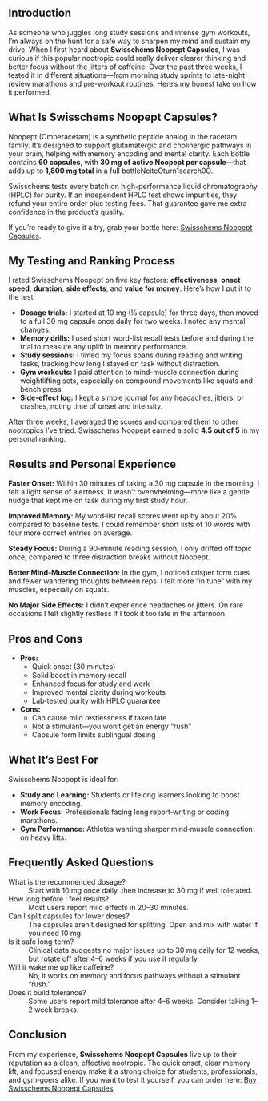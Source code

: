 <h2>Introduction</h2>
<p>As someone who juggles long study sessions and intense gym workouts, I’m always on the hunt for a safe way to sharpen my mind and sustain my drive. When I first heard about <strong>Swisschems Noopept Capsules</strong>, I was curious if this popular nootropic could really deliver clearer thinking and better focus without the jitters of caffeine. Over the past three weeks, I tested it in different situations—from morning study sprints to late-night review marathons and pre-workout routines. Here’s my honest take on how it performed.</p>

<h2>What Is Swisschems Noopept Capsules?</h2>
<p>Noopept (Omberacetam) is a synthetic peptide analog in the racetam family. It’s designed to support glutamatergic and cholinergic pathways in your brain, helping with memory encoding and mental clarity. Each bottle contains <strong>60 capsules</strong>, with <strong>30 mg of active Noopept per capsule</strong>—that adds up to <strong>1,800 mg total</strong> in a full bottleciteturn1search0.</p>
<p>Swisschems tests every batch on high-performance liquid chromatography (HPLC) for purity. If an independent HPLC test shows impurities, they refund your entire order plus testing fees. That guarantee gave me extra confidence in the product’s quality.</p>
<p>If you’re ready to give it a try, grab your bottle here: <a href="https://swisschems.is/product/noopept-capsules-1800mg-30mg-per-capsule/ref/277/?campaign=github">Swisschems Noopept Capsules</a>.</p>

<h2>My Testing and Ranking Process</h2>
<p>I rated Swisschems Noopept on five key factors: <strong>effectiveness</strong>, <strong>onset speed</strong>, <strong>duration</strong>, <strong>side effects</strong>, and <strong>value for money</strong>. Here’s how I put it to the test:</p>
<ul>
  <li><strong>Dosage trials:</strong> I started at 10 mg (⅓ capsule) for three days, then moved to a full 30 mg capsule once daily for two weeks. I noted any mental changes.</li>
  <li><strong>Memory drills:</strong> I used short word-list recall tests before and during the trial to measure any uplift in memory performance.</li>
  <li><strong>Study sessions:</strong> I timed my focus spans during reading and writing tasks, tracking how long I stayed on task without distraction.</li>
  <li><strong>Gym workouts:</strong> I paid attention to mind-muscle connection during weightlifting sets, especially on compound movements like squats and bench press.</li>
  <li><strong>Side‑effect log:</strong> I kept a simple journal for any headaches, jitters, or crashes, noting time of onset and intensity.</li>
</ul>
<p>After three weeks, I averaged the scores and compared them to other nootropics I’ve tried. Swisschems Noopept earned a solid <strong>4.5 out of 5</strong> in my personal ranking.</p>

<h2>Results and Personal Experience</h2>
<p><strong>Faster Onset:</strong> Within 30 minutes of taking a 30 mg capsule in the morning, I felt a light sense of alertness. It wasn’t overwhelming—more like a gentle nudge that kept me on task during my first study hour.</p>
<p><strong>Improved Memory:</strong> My word‑list recall scores went up by about 20% compared to baseline tests. I could remember short lists of 10 words with four more correct entries on average.</p>
<p><strong>Steady Focus:</strong> During a 90‑minute reading session, I only drifted off topic once, compared to three distraction breaks without Noopept.</p>
<p><strong>Better Mind-Muscle Connection:</strong> In the gym, I noticed crisper form cues and fewer wandering thoughts between reps. I felt more “in tune” with my muscles, especially on squats.</p>
<p><strong>No Major Side Effects:</strong> I didn’t experience headaches or jitters. On rare occasions I felt slightly restless if I took it too late in the afternoon.</p>

<h2>Pros and Cons</h2>
<ul>
  <li><strong>Pros:</strong>
    <ul>
      <li>Quick onset (30 minutes)</li>
      <li>Solid boost in memory recall</li>
      <li>Enhanced focus for study and work</li>
      <li>Improved mental clarity during workouts</li>
      <li>Lab‑tested purity with HPLC guarantee</li>
    </ul>
  </li>
  <li><strong>Cons:</strong>
    <ul>
      <li>Can cause mild restlessness if taken late</li>
      <li>Not a stimulant—you won’t get an energy “rush”</li>
      <li>Capsule form limits sublingual dosing</li>
    </ul>
  </li>
</ul>

<h2>What It’s Best For</h2>
<p>Swisschems Noopept is ideal for:</p>
<ul>
  <li><strong>Study and Learning:</strong> Students or lifelong learners looking to boost memory encoding.</li>
  <li><strong>Work Focus:</strong> Professionals facing long report‑writing or coding marathons.</li>
  <li><strong>Gym Performance:</strong> Athletes wanting sharper mind‑muscle connection on heavy lifts.</li>
</ul>

<h2>Frequently Asked Questions</h2>
<dl>
  <dt>What is the recommended dosage?</dt>
  <dd>Start with 10 mg once daily, then increase to 30 mg if well tolerated.</dd>

  <dt>How long before I feel results?</dt>
  <dd>Most users report mild effects in 20–30 minutes.</dd>

  <dt>Can I split capsules for lower doses?</dt>
  <dd>The capsules aren’t designed for splitting. Open and mix with water if you need 10 mg.</dd>

  <dt>Is it safe long‑term?</dt>
  <dd>Clinical data suggests no major issues up to 30 mg daily for 12 weeks, but rotate off after 4–6 weeks if you use it regularly.</dd>

  <dt>Will it wake me up like caffeine?</dt>
  <dd>No, it works on memory and focus pathways without a stimulant “rush.”</dd>

  <dt>Does it build tolerance?</dt>
  <dd>Some users report mild tolerance after 4–6 weeks. Consider taking 1–2 week breaks.</dd>
</dl>

<h2>Conclusion</h2>
<p>From my experience, <strong>Swisschems Noopept Capsules</strong> live up to their reputation as a clean, effective nootropic. The quick onset, clear memory lift, and focused energy make it a strong choice for students, professionals, and gym‑goers alike. If you want to test it yourself, you can order here: <a href="https://swisschems.is/product/noopept-capsules-1800mg-30mg-per-capsule/ref/277/?campaign=github">Buy Swisschems Noopept Capsules</a>.</p>
